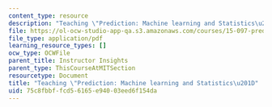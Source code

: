 ```yaml
---
content_type: resource
description: "Teaching \"Prediction: Machine learning and Statistics\u201D"
file: https://ol-ocw-studio-app-qa.s3.amazonaws.com/courses/15-097-prediction-machine-learning-and-statistics-spring-2012/75c8fbbffcd56165e94003eed6f154da_TeachingPaper.pdf
file_type: application/pdf
learning_resource_types: []
ocw_type: OCWFile
parent_title: Instructor Insights
parent_type: ThisCourseAtMITSection
resourcetype: Document
title: "Teaching \"Prediction: Machine learning and Statistics\u201D"
uid: 75c8fbbf-fcd5-6165-e940-03eed6f154da
---
```

